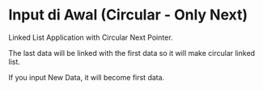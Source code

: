 # Input di Awal (Circular - Only Next)
Linked List Application with Circular Next Pointer.

The last data will be linked with the first data so it will make circular linked list.

If you input New Data, it will become first data.

